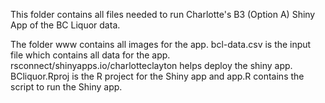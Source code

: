 This folder contains all files needed to run Charlotte's B3 (Option A) Shiny App of the BC Liquor data. 

The folder www contains all images for the app. bcl-data.csv is the input file which contains all data for the app. rsconnect/shinyapps.io/charlotteclayton helps deploy the shiny app.  BCliquor.Rproj is the R project for the Shiny app and app.R contains the script to run the Shiny app. 


